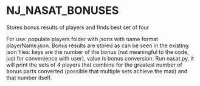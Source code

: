 # NJ_NASAT_BONUSES
Stores bonus results of players and finds best set of four

For use: populate players folder with jsons with name format playerName.json. 
Bonus results are stored as can be seen in the existing json files: keys are the number of the bonus (not meaningful to the code, just for convenience with user), value is bonus conversion.
Run nasat.py, it will print the sets of 4 players that combine for the greatest number of bonus parts converted (possible that multiple sets achieve the max) and that number itself.
